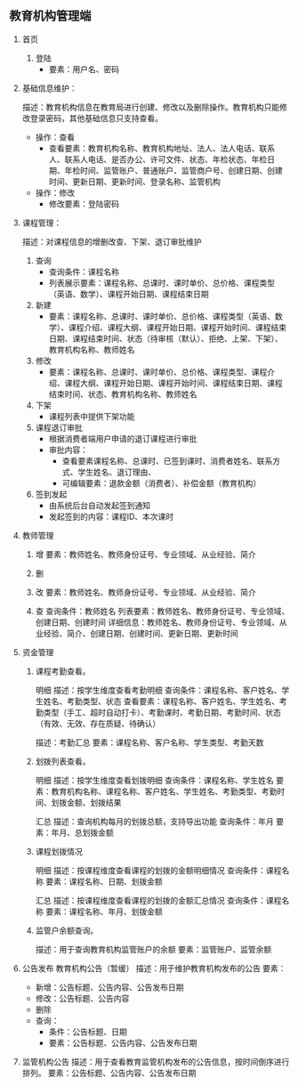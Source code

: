 ## 教育机构管理端

1. 首页

   1. 登陆
      - 要素：用户名、密码

2. 基础信息维护：

   描述：教育机构信息在教育局进行创建、修改以及删除操作。教育机构只能修改登录密码，其他基础信息只支持查看。

   - 操作：查看
     - 查看要素：教育机构名称、教育机构地址、法人、法人电话、联系人、联系人电话、是否办公、许可文件、状态、年检状态、年检日期、年检时间、监管账户、普通账户、监管商户号、创建日期、创建时间、更新日期、更新时间、登录名称、监管机构
   - 操作：修改
     - 修改要素：登陆密码

3. 课程管理：

   描述：对课程信息的增删改查、下架、退订审批维护

   1. 查询
      - 查询条件：课程名称
      - 列表展示要素：课程名称、总课时、课时单价、总价格、课程类型（英语、数学）、课程开始日期、课程结束日期
   2. 新建
      - 要素：课程名称、总课时、课时单价、总价格、课程类型（英语、数学）、课程介绍、课程大纲、课程开始日期、课程开始时间、课程结束日期、课程结束时间、状态（待审核（默认）、拒绝、上架、下架）、教育机构名称、教师姓名
   3. 修改
      - 要素：课程名称、总课时、课时单价、总价格、课程类型、课程介绍、课程大纲、课程开始日期、课程开始时间、课程结束日期、课程结束时间、状态、教育机构名称、教师姓名
   4. 下架
      - 课程列表中提供下架功能
   5. 课程退订审批
      - 根据消费者端用户申请的退订课程进行审批
      - 审批内容：
        - 查看要素课程名称、总课时、已签到课时、消费者姓名、联系方式、学生姓名、退订理由、
        - 可编辑要素：退款金额（消费者）、补偿金额（教育机构）
   6. 签到发起
      - 由系统后台自动发起签到通知
      - 发起签到的内容：课程ID、本次课时

4. 教师管理

   1. 增
      要素：教师姓名、教师身份证号、专业领域、从业经验、简介

   2. 删

   3. 改
      要素：教师姓名、教师身份证号、专业领域、从业经验、简介

   4. 查
      查询条件：教师姓名
      列表要素：教师姓名、教师身份证号、专业领域、创建日期、创建时间
      详细信息：教师姓名、教师身份证号、专业领域、从业经验、简介、创建日期、创建时间、更新日期、更新时间

5. 资金管理

   1. 课程考勤查看。
   
      明细
      描述：按学生维度查看考勤明细
      查询条件：课程名称、客户姓名、学生姓名、考勤类型、状态
      查看要素：课程名称、客户姓名、学生姓名、考勤类型（手工、超时自动打卡）、考勤课时、考勤日期、考勤时间、状态（有效、无效、存在质疑、待确认）

      描述：考勤汇总
      要素：课程名称、客户名称、学生类型、考勤天数

   2. 划拨列表查看。

      明细
      描述：按学生维度查看划拨明细
      查询条件：课程名称、学生姓名
      要素：教育机构名称、课程名称、客户姓名、学生姓名、考勤类型、考勤时间、划拨金额、划拨结果

      汇总
      描述：查询机构每月的划拨总额，支持导出功能
      查询条件：年月
      要素：年月、总划拨金额

   3. 课程划拨情况
   
      明细
      描述：按课程维度查看课程的划拨的金额明细情况
      查询条件：课程名称
      要素：课程名称、日期、划拨金额
   
      汇总
      描述：按课程维度查看课程的划拨的金额汇总情况
      查询条件：课程名称
      要素：课程名称、年月、划拨金额

   4. 监管户余额查询。

      描述：用于查询教育机构监管账户的余额
      要素：监管账户、监管余额

6. 公告发布
   教育机构公告（暂缓）
   描述：用于维护教育机构发布的公告
   要素：
   - 新增：公告标题、公告内容、公告发布日期
   - 修改：公告标题、公告内容
   - 删除
   - 查询：
     - 条件：公告标题、日期
     - 要素：公告标题、公告内容、公告发布日期

7. 监管机构公告
   描述：用于查看教育监管机构发布的公告信息，按时间倒序进行排列。
   要素：公告标题、公告内容、公告发布日期